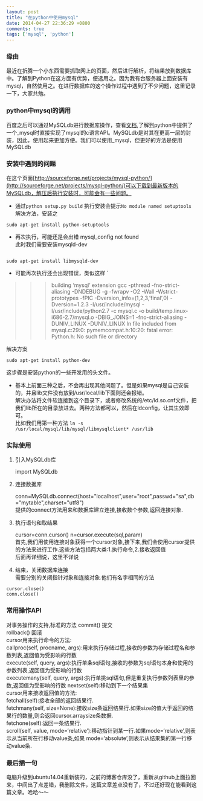 ```yaml
---
layout: post
title: "在python中使用mysql"
date: 2014-04-27 22:36:29 +0800
comments: true
tags: ['mysql', 'python']
---
```



### 缘由
最近在折腾一个小东西需要抓取网上的页面，然后进行解析，将结果放到数据库中。了解到Python在这方面有优势，便选用之。因为我有台服务器上面安装有mysql，自然使用之。在进行数据库的这个操作过程中遇到了不少问题，这里记录一下，大家共勉。
### python中mysql的调用
百度之后可以通过MySQLdb进行数据库操作，查看[文档](http://mysql-python.sourceforge.net/MySQLdb.html),了解到python中提供了一个_mysql时直接实现了mysql的c语言API。MySQLdb是对其在更高一层的封装，因此，使用起来更加方便。我们可以使用_mysql，但更好的方法是使用MySQLdb
<!--more-->
### 安装中遇到的问题
在这个页面[http://sourceforge.net/projects/mysql-python/](http://sourceforge.net/projects/mysql-python/)可以下载到最新版本的MySQLdb，解压后执行安装时，可能会有一些问题。     
    
+ 通过`python setup.py build` 执行安装会提示`No module named setuptools`        
解决方法，安装之        
```     
sudo apt-get install python-setuptools
```

+ 再次执行，可能还是会出错 mysql_config not found  
    此时我们需要安装mysqld-dev
```  

sudo apt-get install libmysqld-dev  
```

+ 可能再次执行还会出现错误，类似这样   ` 
>>>building ‘mysql’ extension gcc -pthread -fno-strict-aliasing -DNDEBUG -g -fwrapv -O2 -Wall -Wstrict-prototypes -fPIC -Dversion_info=(1,2,3,’final’,0) -Dversion=1.2.3 -I/usr/include/mysql -I/usr/include/python2.7 -c mysql.c -o build/temp.linux-i686-2.7/mysql.o -DBIG_JOINS=1 -fno-strict-aliasing -DUNIV_LINUX -DUNIV_LINUX In file included from mysql.c:29:0: pymemcompat.h:10:20: fatal error: Python.h: No such file or directory      

解决方案        
``` 
sudo apt-get install python-dev 
```
这步骤是安装python的一些开发用的头文件。 

+ 基本上前面三种之后，不会再出现其他问题了。但是如果mysql是自己安装的，并且lib文件没有放到/usr/local/lib下面则还会报错。           
解决办法将文件软连接到这个目录下，或者修改系统的/etc/ld.so.cnf文件，把我们lib所在的目录放进去。两种方法都可以，然后在ldconfig，让其生效即可。         
比如我们用第一种方法 `ln -s /usr/local/mysql/lib/mysql/libmysqlclient* /usr/lib`

### 实际使用
1. 引入MySQLdb库 
 
    import MySQLdb

1. 连接数据库 

    conn=MySQLdb.connect(host="localhost",user="root",passwd="sa",db="mytable",charset="utf8")  
提供的connect方法用来和数据库建立连接,接收数个参数,返回连接对象.  
 
3. 执行语句和取结果         

    cursor=conn.cursor() 
    n=cursor.execute(sql,param)     
首先,我们用使用连接对象获得一个cursor对象,接下来,我们会使用cursor提供的方法来进行工作.这些方法包括两大类:1.执行命令,2.接收返回值     
后面再详细说，这里不详说 

4. 结束，关闭数据库连接              
需要分别的关闭指针对象和连接对象.他们有名字相同的方法     
```
cursor.close()         
conn.close() 
```
### 常用操作API
对事务操作的支持,标准的方法 commit() 提交      
rollback() 回滚       
cursor用来执行命令的方法:        
callproc(self, procname, args):用来执行存储过程,接收的参数为存储过程名和参数列表,返回值为受影响的行数         
execute(self, query, args):执行单条sql语句,接收的参数为sql语句本身和使用的参数列表,返回值为受影响的行数       
executemany(self, query, args):执行单挑sql语句,但是重复执行参数列表里的参数,返回值为受影响的行数 nextset(self):移动到下一个结果集      
cursor用来接收返回值的方法:       
fetchall(self):接收全部的返回结果行.      
fetchmany(self, size=None):接收size条返回结果行.如果size的值大于返回的结果行的数量,则会返回cursor.arraysize条数据.        
fetchone(self):返回一条结果行.         
scroll(self, value, mode=‘relative’):移动指针到某一行.如果mode=‘relative’,则表示从当前所在行移动value条,如果 mode=‘absolute’,则表示从结果集的第一行移动value条. 

### 最后插一句
电脑升级到ubuntu14.04重新装的，之前的博客仓库没了，重新从github上面拉回来，中间出了点差错，我删除文件，这篇文章差点没有了，不过还好现在能看到这篇文章。哈哈～～